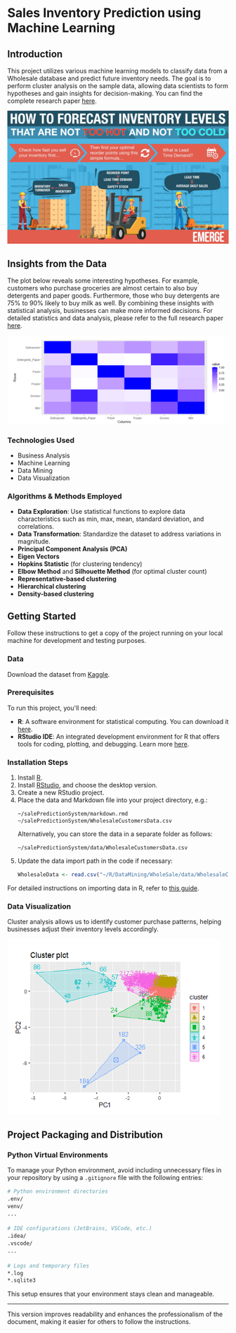 # Sales Inventory Prediction using Machine Learning

## Introduction

This project utilizes various machine learning models to classify data from a Wholesale database and predict future
inventory needs. The goal is to perform cluster analysis on the sample data, allowing data scientists to form hypotheses
and gain insights for decision-making. You can find the complete research
paper [here](https://github.com/jackyhuynh/data_science_and_visualization/blob/main/R_inventory_prediction/src/Markdown-WholeSale.pdf).

![Forecast of Inventory Levels](images/Forecast.jpg)

## Insights from the Data

The plot below reveals some interesting hypotheses. For example, customers who purchase groceries are almost certain to
also buy detergents and paper goods. Furthermore, those who buy detergents are 75% to 90% likely to buy milk as well. By
combining these insights with statistical analysis, businesses can make more informed decisions. For detailed statistics
and data analysis, please refer to the full research
paper [here](https://github.com/jackyhuynh/data_science_and_visualization/blob/main/R_inventory_prediction/src/Markdown-WholeSale.pdf).

![Customer Purchase Patterns](images/PurchasePattern.PNG)

### Technologies Used

- Business Analysis
- Machine Learning
- Data Mining
- Data Visualization

### Algorithms & Methods Employed

- **Data Exploration**: Use statistical functions to explore data characteristics such as min, max, mean, standard
  deviation, and correlations.
- **Data Transformation**: Standardize the dataset to address variations in magnitude.
- **Principal Component Analysis (PCA)**
- **Eigen Vectors**
- **Hopkins Statistic** (for clustering tendency)
- **Elbow Method** and **Silhouette Method** (for optimal cluster count)
- **Representative-based clustering**
- **Hierarchical clustering**
- **Density-based clustering**

## Getting Started

Follow these instructions to get a copy of the project running on your local machine for development and testing
purposes.

### Data

Download the dataset from [Kaggle](https://www.kaggle.com/truchuynh87/wholesalecustomersdata).

### Prerequisites

To run this project, you'll need:

- **R**: A software environment for statistical computing. You can download it [here](https://www.r-project.org/).
- **RStudio IDE**: An integrated development environment for R that offers tools for coding, plotting, and debugging.
  Learn more [here](https://rstudio.com/products/rstudio/).

### Installation Steps

1. Install [R](https://www.r-project.org/).
2. Install [RStudio](https://rstudio.com/products/rstudio/), and choose the desktop version.
3. Create a new RStudio project.
4. Place the data and Markdown file into your project directory, e.g.:
   ```
   ~/salePredictionSystem/markdown.rmd
   ~/salePredictionSystem/WholesaleCustomersData.csv
   ```
   Alternatively, you can store the data in a separate folder as follows:
   ```
   ~/salePredictionSystem/data/WholesaleCustomersData.csv
   ```
5. Update the data import path in the code if necessary:
   ```R
   WholesaleData <- read.csv("~/R/DataMining/WholeSale/data/WholesaleCustomersData.csv")
   ```

For detailed instructions on importing data in R, refer
to [this guide](https://support.rstudio.com/hc/en-us/articles/218611977-Importing-Data-with-RStudio?mobile_site=true).

### Data Visualization

Cluster analysis allows us to identify customer purchase patterns, helping businesses adjust their inventory levels
accordingly.

![Cluster Analysis](images/ClusterAnalyst.PNG)

## Project Packaging and Distribution

### Python Virtual Environments

To manage your Python environment, avoid including unnecessary files in your repository by using a `.gitignore` file
with the following entries:

```bash
# Python environment directories
.env/
venv/
...

# IDE configurations (JetBrains, VSCode, etc.)
.idea/
.vscode/
...

# Logs and temporary files
*.log
*.sqlite3
```

This setup ensures that your environment stays clean and manageable.

---

This version improves readability and enhances the professionalism of the document, making it easier for others to
follow the instructions.